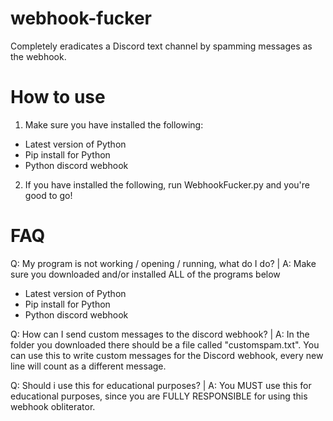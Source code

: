 # webhook-fucker
Completely eradicates a Discord text channel by spamming messages as the webhook.
# How to use
1. Make sure you have installed the following:
 - Latest version of Python
 - Pip install for Python
 - Python discord webhook
2. If you have installed the following, run WebhookFucker.py and you're good to go!
# FAQ
Q: My program is not working / opening / running, what do I do? | A: Make sure you downloaded and/or installed ALL of the programs below
 - Latest version of Python
 - Pip install for Python
 - Python discord webhook

Q: How can I send custom messages to the discord webhook? | A: In the folder you downloaded there should be a file called "customspam.txt".
You can use this to write custom messages for the Discord webhook, every new line will count as a different message.

Q: Should i use this for educational purposes? | A: You MUST use this for educational purposes, since you are FULLY RESPONSIBLE for using this webhook obliterator.
